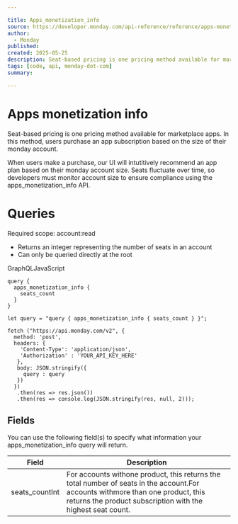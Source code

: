 ```yaml
---

title: Apps_monetization_info
source: https://developer.monday.com/api-reference/reference/apps-monetization-info
author:
  - Monday
published:
created: 2025-05-25
description: Seat-based pricing is one pricing method available for marketplace apps. In this method, users purchase an app subscription based on the size of their monday account. When users make a purchase, our UI will intutitively recommend an app plan based on their monday account size. Seats fluctuate over t...
tags: [code, api, monday-dot-com]
summary:

---
```


# Apps monetization info

Seat-based pricing is one pricing method available for marketplace apps. In this method, users purchase an app subscription based on the size of their monday account.

When users make a purchase, our UI will intutitively recommend an app plan based on their monday account size. Seats fluctuate over time, so developers must monitor account size to ensure compliance using the apps_monetization_info API.

# Queries

Required scope: account:read

- Returns an integer representing the number of seats in an account
- Can only be queried directly at the root

GraphQLJavaScript
```
query {
  apps_monetization_info {
    seats_count
  }
}
```

```
let query = "query { apps_monetization_info { seats_count } }";

fetch ("https://api.monday.com/v2", {
  method: 'post',
  headers: {
    'Content-Type': 'application/json',
    'Authorization' : 'YOUR_API_KEY_HERE'
   },
   body: JSON.stringify({
     query : query
   })
  })
   .then(res => res.json())
   .then(res => console.log(JSON.stringify(res, null, 2)));
```

## Fields

You can use the following field(s) to specify what information your apps_monetization_info query will return.

Field | Description
--- | ---
seats_countInt | For accounts withone product, this returns the total number of seats in the account.For accounts withmore than one product, this returns the product subscription with the highest seat count.
